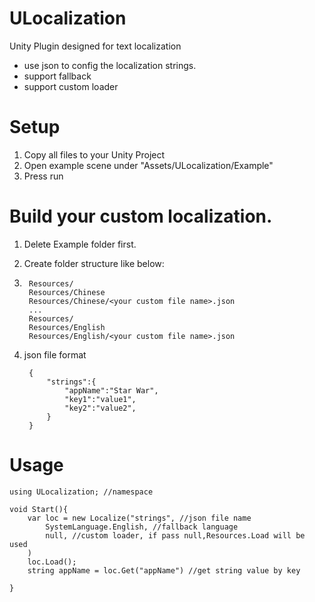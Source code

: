 # ULocalization
Unity Plugin designed for text localization

* use json to config the localization strings.
* support fallback
* support custom loader

# Setup

1. Copy all files to your Unity Project
2. Open example scene under "Assets/ULocalization/Example" 
3. Press run

# Build your custom localization.

1. Delete Example folder first.

2. Create folder structure like below:
3. 
        Resources/
        Resources/Chinese
        Resources/Chinese/<your custom file name>.json
        ...
        Resources/
        Resources/English
        Resources/English/<your custom file name>.json

3. json file format

        {
    		"strings":{
    			"appName":"Star War",
    			"key1":"value1",
    			"key2":"value2",
    		}
    	}
	
        
# Usage

    using ULocalization; //namespace
    
    void Start(){
    	var loc = new Localize("strings", //json file name
    		SystemLanguage.English, //fallback language
    		null, //custom loader, if pass null,Resources.Load will be used
    	)
    	loc.Load();
    	string appName = loc.Get("appName") //get string value by key
    
    }
